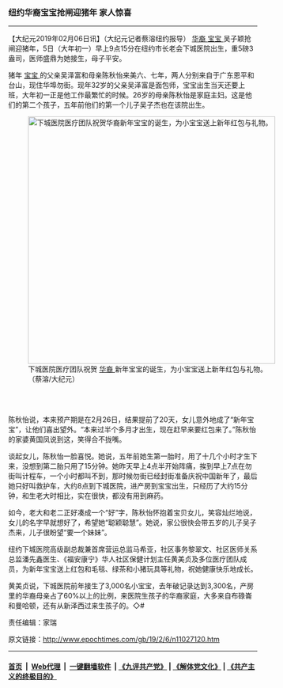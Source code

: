 ### 纽约华裔宝宝抢闸迎猪年 家人惊喜
------------------------

<p>
 【大纪元2019年02月06日讯】（大纪元记者蔡溶纽约报导）
 <a href="http://www.epochtimes.com/gb/tag/%E5%8D%8E%E8%A3%94.html">
  华裔
 </a>
 <a href="http://www.epochtimes.com/gb/tag/%E5%AE%9D%E5%AE%9D.html">
  宝宝
 </a>
 吴子颖抢闸迎猪年，5日（大年初一）早上9点15分在纽约市长老会下城医院出生，重5磅3盎司，医师盛鼎为她接生，母子平安。
</p>
<p>
 猪年
 <a href="http://www.epochtimes.com/gb/tag/%E5%AE%9D%E5%AE%9D.html">
  宝宝
 </a>
 的父亲吴泽富和母亲陈秋怡来美六、七年，两人分别来自于广东恩平和台山，现住华埠勿街。现年32岁的父亲吴泽富是面包师，宝宝出生当天还要上班，大年初一正是他工作最繁忙的时候。26岁的母亲陈秋怡是家庭主妇。这是他们的第二个孩子，五年前他们的第一个儿子吴子杰也在该院出生。
</p>
<figure class="wp-caption aligncenter" id="11027123" style="width: 500px">
 <img alt="下城医院医疗团队祝贺华裔新年宝宝的诞生，为小宝宝送上新年红包与礼物。" src="http://i.epochtimes.com/assets/uploads/2019/02/da852db489454f33c6efc9e3dc5b5a07-450x338.jpeg" width="500"/>
 <br/><figcaption class="wp-caption-text">
  下城医院医疗团队祝贺
  <a href="http://www.epochtimes.com/gb/tag/%E5%8D%8E%E8%A3%94.html">
   华裔
  </a>
  新年宝宝的诞生，为小宝宝送上新年红包与礼物。（蔡溶/大纪元）
 </figcaption><br/>
</figure><br/>
<p>
 陈秋怡说，本来预产期是在2月26日，结果提前了20天，女儿意外地成了“新年宝宝”，让他们喜出望外。“本来过半个多月才出生，现在赶早来要红包来了。”陈秋怡的家婆黄国凤说到这，笑得合不拢嘴。
</p>
<p>
 谈起女儿，陈秋怡一脸喜悦。她说，五年前她生第一胎时，用了十几个小时才生下来，没想到第二胎只用了15分钟。她昨天早上4点半开始阵痛，挨到早上7点在勿街叫计程车，一个小时都叫不到，那时候勿街已经封街准备庆祝中国新年了，最后她只好叫救护车，大约8点到下城医院，进产房到宝宝出生，只经历了大约15分钟，和生老大时相比，实在很快，都没有用到麻药。
</p>
<p>
 如今，老大和老二正好凑成一个“好”字，陈秋怡怀抱着宝贝女儿，笑容灿烂地说，女儿的名字早就想好了，希望她“聪颖聪慧”。她说，家公很快会带五岁的儿子吴子杰来，儿子很盼望“要一个妹妹”。
</p>
<p>
 纽约下城医院高级副总裁兼首席营运总监马希亚，社区事务黎翠文、社区医师关系总监潘先鑫医生、《福安康宁》华人社区保健计划主任黄美贞及多位医疗团队成员，为新年宝宝送上红包和毛毯、绿茶和小猪玩具等礼物，祝她健康快乐地成长。
</p>
<p>
 黄美贞说，下城医院前年接生了3,000名小宝宝，去年破记录达到3,300名，产房里的华裔母亲占了60%以上的比例，来医院生孩子的华裔家庭，大多来自布碌崙和曼哈顿，还有从新泽西过来生孩子的。◇#
</p>
<p>
 责任编辑：家瑞
</p>

原文链接：http://www.epochtimes.com/gb/19/2/6/n11027120.htm


------------------------
#### [首页](https://github.com/gfw-breaker/banned-news/blob/master/README.md) &nbsp;|&nbsp; [Web代理](https://github.com/labour-camp/helloworld) &nbsp;|&nbsp; [一键翻墙软件](https://github.com/gfw-breaker/nogfw/blob/master/README.md) &nbsp;| [《九评共产党》](https://github.com/gfw-breaker/9ping.md/blob/master/README.md#九评之一评共产党是什么) | [《解体党文化》](https://github.com/gfw-breaker/jtdwh.md/blob/master/README.md) | [《共产主义的终极目的》](https://github.com/gfw-breaker/gczydzjmd.md/blob/master/README.md)

